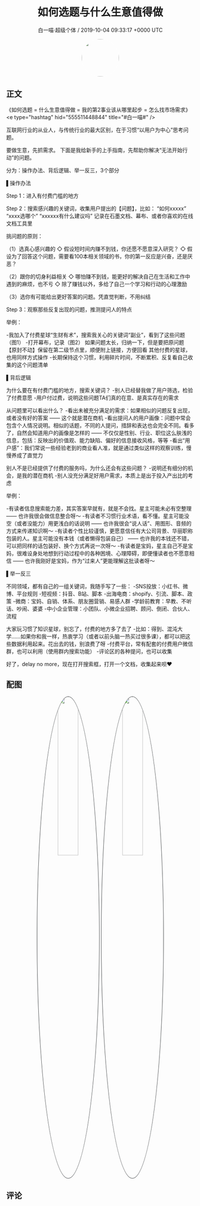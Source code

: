 <h1 align="center">如何选题与什么生意值得做</h1>
<p align="center">
    <a>白一喵·超级个体 / 2019-10-04 09:33:17 &#43;0000 UTC</a>
</p>

<div align="center">
    <img src="https://images.zsxq.com/FrhfOUekGDKoZb1ahsi1SyZ_2Sb6?e=1590940799&amp;token=kIxbL07-8jAj8w1n4s9zv64FuZZNEATmlU_Vm6zD:C7sBILrdfJQd5kG85JKTUn_sj2o=" width="100" height="100" style="border:1px solid;border-radius:50%; color:#ffffff"/>
</div>

## 正文

<div>
《如何选题 = 什么生意值得做 = 我的第2事业该从哪里起步 = 怎么找市场需求》&lt;e type=&#34;hashtag&#34; hid=&#34;555511448844&#34; title=&#34;#白一喵#&#34; /&gt; 

互联网行业的从业人，与传统行业的最大区别，在于习惯“以用户为中心”思考问题。

要做生意，先抓需求。
下面是我给新手的上手指南，先帮助你解决“无法开始行动”的问题。

分为：操作办法、背后逻辑、举一反三，3个部分


▌操作办法

Step 1：进入有付费门槛的地方

Step 2：搜索感兴趣的关键词，收集用户提出的【问题】，比如：
“如何xxxxx”
“xxxx选哪个”
“xxxxxx有什么建议吗”
记录在石墨文档、幕布、或者你喜欢的在线文档工具里

挑问题的原则：

（1）选真心感兴趣的
◇ 假设短时间内赚不到钱，你还愿不愿意深入研究？
◇ 假设为了回答这个问题，需要看100本相关领域的书，你的第一反应是兴奋，还是厌恶？

（2）跟你的切身利益相关
◇ 哪怕赚不到钱，能更好的解决自己在生活和工作中遇到的麻烦，也不亏
◇ 除了赚钱以外，多给了自己一个学习和行动的心理激励

（3）选你有可能给出更好答案的问题。凭直觉判断，不用纠结

Step 3：观察那些反复出现的问题，推测提问人的特点

举例：

-我加入了付费星球“生财有术”，搜索我关心的关键词“副业”，看到了这些问题（图1）
-打开幕布，记录（图2）
如果问题太长，归纳一下，但是要把原问题【原封不动】保留在第二级节点里，顺便附上链接，方便回看
其他付费的星球，也用同样方式操作
-长期保持这个习惯，利用碎片时间，不断累积、反复看自己收集的这个问题清单


▌背后逻辑

为什么要在有付费门槛的地方，搜索关键词？
-别人已经替我做了用户筛选，检验了付费意愿
-用户付过费，说明这些问题TA们真的在意、是真实存在的需求

从问题里可以看出什么？
-看出未被充分满足的需求：如果相似的问题反复出现，或者没有好的答案 —— 这个就是潜在商机
-看出提问人的用户画像：问题中常会包含个人情况说明。相似的话题，不同的人提问，措辞和表达也会完全不同。看多了，自然会知道用户的画像是怎样的 —— 不仅仅是性别、行业、职位这么肤浅的信息，包括：反映出的价值观、能力缺陷、偏好的信息接收风格，等等
-看出“用户感”：我们常说一些经验老到的商业看人准，就是通过类似这样的观察训练，慢慢养成了直觉力

别人不是已经提供了付费的服务吗，为什么还会有这些问题？
-说明还有细分的机会，是我的潜在商机
-别人没充分满足好用户需求，本质上是出于投入产出比的考虑

举例：

-有读者信息搜索能力差，其实答案早就有，就是不会找。星主可能未必有空整理 —— 也许我很会做信息整合呀～
-有读者不习惯行业术语，看不懂。星主可能没空（或者没能力）用更浅白的话说明 —— 也许我很会“说人话”、用图形、音频的方式来传递知识啊～
-有读者个性比较谨慎，更愿意信任有大公司背景、华丽职称包装的人。星主可能没有本钱（或者懒得包装自己） —— 也许我的本钱还不错，可以把同样的话包装好、换个方式再说一次呀～
-有读者是宝妈，星主自己不是宝妈，很难设身处地想到行动过程中的各种困境、心理障碍，即便懂读者也不愿意相信 —— 也许我刚好是宝妈，作为“过来人”更能理解这批读者呀～


▌举一反三

不同领域，都有自己的一组关键词，我随手写了一些：
-SNS投放：小红书、微博、平台规则
-短视频：抖音、B站、脚本
-出海电商：shopify、引流、脚本、政策
-微商：宝妈、自销、体系、朋友圈营销、易感人群
-学龄前教育：早教、不听话、吵闹、婆婆
-中小企业管理：小团队、小微企业招聘、顾问、倒闭、合伙人、流程

大家玩习惯了知识星球，别忘了，付费的地方多了去了
-比如：得到、混沌大学……如果你和我一样，热衷学习（或者以前头脑一热买过很多课），都可以把这些数据利用起来。花出去的钱，别浪费了呀
-付费平台，常有配套的付费用户微信群，也可以利用（使用群内搜索功能）
-评论区的各种提问，也可以收集

好了，delay no more，现在打开搜索框，打开一个文档，收集起来呗❤️
</div>

## 配图
<div class="image" align="center">

<img src="https://images.zsxq.com/Fg4Hd6fDV6i9eLsdOU7IOwpixeH3?imageMogr2/auto-orient/thumbnail/800x/format/jpg/blur/1x0/quality/75&amp;e=1590940799&amp;token=kIxbL07-8jAj8w1n4s9zv64FuZZNEATmlU_Vm6zD:JV-NZbxjOweKnD6TZevBUFk9XeA=" width="33%" height="33%" style="border:1px solid;border-radius:50%; color:#3c3f41"/>

<img src="https://images.zsxq.com/FgaA7ZhzIDj478UhzyIflBZ2DqOP?imageMogr2/auto-orient/thumbnail/800x/format/jpg/blur/1x0/quality/75&amp;e=1590940799&amp;token=kIxbL07-8jAj8w1n4s9zv64FuZZNEATmlU_Vm6zD:22sbN96tMORTItegZwS-r1FGUIA=" width="33%" height="33%" style="border:1px solid;border-radius:50%; color:#3c3f41"/>

</div>

## 评论

<div align="left">
<div>

</div>
</div>